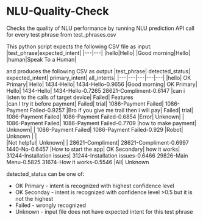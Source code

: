 # NLU-Quality-Check
Checks the quality of NLU performance by running NLU prediction API call for every test phrase from test_phrases.csv

This python script expects the following CSV file as input:
|test_phrase|expected_intent|
|---|---|
|hello|Hello|
|Good morning|Hello|
|human|Speak To a Human|

and produces the following CSV as output
|test_phrase|	detected_status|	expected_intent|	primary_intent|	all_intents|
|---|---|---|---|---|
|hello|	OK Primary|	Hello|	1434-Hello|	1434-Hello-0.9656 
|Good morning|	OK Primary|	Hello|	1434-Hello|	1434-Hello-0.7265 28621-Compliment-0.6147 
|can i listen to the calls of  target device|	Failed|	Features		
|can I try it before payment|	Failed|	trial|	1086-Payment Failed|	1086-Payment Failed-0.9257 
|Bro if you give me trail then i will pay|	Failed|	trial|	1086-Payment Failed|	1086-Payment Failed-0.6854 
|Error|	Unknown|	|	1086-Payment Failed|	1086-Payment Failed-0.7709 
|how to make payment|	Unknown|	|	1086-Payment Failed|	1086-Payment Failed-0.929 
|Robot|	Unknown	| |		
|Not helpful|	Unknown|	|	28621-Compliment|	28621-Compliment-0.6997 1440-No-0.6457 
|How to start the app|	OK Secondary|	how it works|	31244-Installation issues|	31244-Installation issues-0.6466 29826-Main Menu-0.5825 31674-How it works-0.5546 
|All|	Unknown	

detected_status can be one of:
- OK Primary - intent is recognized with highest confidence level
- OK Seconday - intent is recognized with confidence level >0.5 but it is not the highest
- Failed - wrongly recognized
- Unknown - input file does not have expected intent for this test phrase
